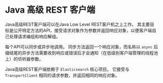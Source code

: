 
# Java 高级 REST 客户端

Java高级REST客户端可以在Java Low Level REST客户机之上工作。 其主要目标是公开特定方法的API，接受请求对象作为参数并返回响应对象，以便客户端自己处理请求编组和响应解组。

每个API可以同步或异步地调用。 同步方法返回一个响应对象，而名称以 `async` 后缀结尾的异步方法需要收到响应或错误后才会通知（在低级别客户端管理的线程池上）的侦听器参数。

Java高级REST客户端依赖于 `Elasticsearch` 核心项目。 它接受与 `TransportClient` 相同的请求参数，并返回相同的响应对象。
